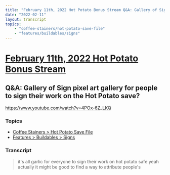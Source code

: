 ```yaml
---
title: "February 11th, 2022 Hot Potato Bonus Stream Q&A: Gallery of Sign pixel art gallery for people to sign their work on the Hot Potato save?"
date: "2022-02-11"
layout: transcript
topics:
    - "coffee-stainers/hot-potato-save-file"
    - "features/buildables/signs"
---
```

# [February 11th, 2022 Hot Potato Bonus Stream](../2022-02-11.md)
## Q&A: Gallery of Sign pixel art gallery for people to sign their work on the Hot Potato save?
https://www.youtube.com/watch?v=4POx-6Z_LKQ

### Topics
* [Coffee Stainers > Hot Potato Save File](../topics/coffee-stainers/hot-potato-save-file.md)
* [Features > Buildables > Signs](../topics/features/buildables/signs.md)

### Transcript

> it's all garlic for everyone to sign their work on hot potato safe yeah actually it might be good to find a way to attribute people's
